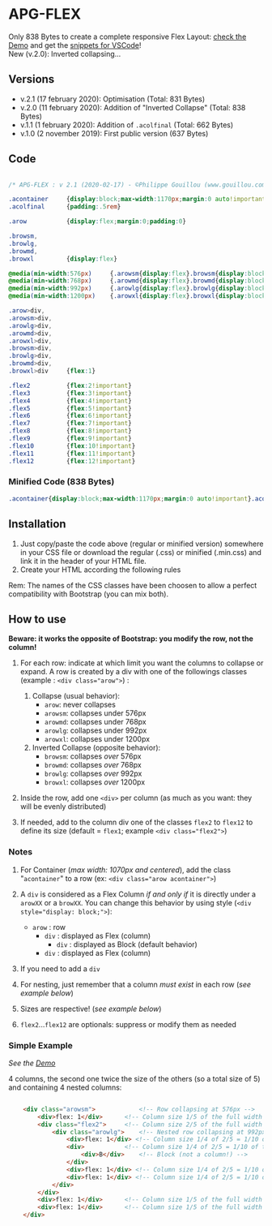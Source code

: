 # APG-FLEX 

Only 838 Bytes to create a complete responsive Flex Layout: [check the Demo](http://gouillou.com/scripts/apg-flex-demo.html) and get the [snippets for VSCode](http://gouillou.com/scripts/apg-flex-snippets.html)!  
New (v.2.0): Inverted collapsing...

## Versions 

- v.2.1 (17 february 2020): Optimisation (Total: 831 Bytes)  
- v.2.0 (11 february 2020): Addition of "Inverted Collapse" (Total: 838 Bytes)  
- v.1.1 (1 february 2020): Addition of `.acolfinal` (Total: 662 Bytes)  
- v.1.0 (2 november 2019): First public version (637 Bytes) 

## Code 

```css 

/* APG-FLEX : v 2.1 (2020-02-17) - ©Philippe Gouillou (www.gouillou.com) - LGPL 3 */

.acontainer		{display:block;max-width:1170px;margin:0 auto!important}
.acolfinal		{padding:.5rem}

.arow 			{display:flex;margin:0;padding:0}

.browsm,
.browlg,
.browmd,
.browxl 		{display:flex}

@media(min-width:576px) 	{.arowsm{display:flex}.browsm{display:block}}
@media(min-width:768px) 	{.arowmd{display:flex}.browmd{display:block}}
@media(min-width:992px) 	{.arowlg{display:flex}.browlg{display:block}}
@media(min-width:1200px)	{.arowxl{display:flex}.browxl{display:block}}

.arow>div,
.arowsm>div,
.arowlg>div,
.arowmd>div,
.arowxl>div,
.browsm>div,
.browlg>div,
.browmd>div,
.browxl>div	    {flex:1}

.flex2 			{flex:2!important}
.flex3 			{flex:3!important}
.flex4 			{flex:4!important}
.flex5 			{flex:5!important}
.flex6 			{flex:6!important}
.flex7 			{flex:7!important}
.flex8 			{flex:8!important}
.flex9 			{flex:9!important}
.flex10 		{flex:10!important}
.flex11 		{flex:11!important}
.flex12 		{flex:12!important}

``` 

### Minified Code (838 Bytes) 

```css  
.acontainer{display:block;max-width:1170px;margin:0 auto!important}.acolfinal{padding:.5rem}.arow{display:flex;margin:0;padding:0}.browlg,.browmd,.browsm,.browxl{display:flex}@media(min-width:576px){.arowsm{display:flex}.browsm{display:block}}@media(min-width:768px){.arowmd{display:flex}.browmd{display:block}}@media(min-width:992px){.arowlg{display:flex}.browlg{display:block}}@media(min-width:1200px){.arowxl{display:flex}.browxl{display:block}}.arow>div,.arowlg>div,.arowmd>div,.arowsm>div,.arowxl>div,.browlg>div,.browmd>div,.browsm>div,.browxl>div{flex:1}.flex2{flex:2!important}.flex3{flex:3!important}.flex4{flex:4!important}.flex5{flex:5!important}.flex6{flex:6!important}.flex7{flex:7!important}.flex8{flex:8!important}.flex9{flex:9!important}.flex10{flex:10!important}.flex11{flex:11!important}.flex12{flex:12!important}
``` 

## Installation 

1. Just copy/paste the code above (regular or minified version) somewhere in your CSS file or download the regular (.css) or minified (.min.css) and link it in the header of your HTML file.  
2. Create your HTML according the following rules 

Rem: The names of the CSS classes have been choosen to allow a perfect compatibility with Bootstrap (you can mix both). 

## How to use 

**Beware: it works the opposite of Bootstrap: you modify the row, not the column!** 

1. For each row: indicate at which limit you want the columns to collapse or expand. A row is created by a div with one of the followings classes (example : `<div class="arow">`) : 
	1. Collapse (usual behavior): 
		- `arow`: never collapses  
		- `arowsm`: collapses under 576px  
		- `arowmd`: collapses under 768px  
		- `arowlg`: collapses under 992px  
		- `arowxl`: collapses under 1200px  
	2. Inverted Collapse (opposite behavior): 
		- `browsm`: collapses *over* 576px  
		- `browmd`: collapses *over* 768px  
		- `browlg`: collapses *over* 992px  
		- `browxl`: collapses *over* 1200px  
  
2. Inside the row, add one `<div>` per column (as much as you want: they will be evenly distributed) 

3. If needed, add to the column div one of the classes `flex2` to `flex12` to define its size (default = `flex1`; example `<div class="flex2">`) 

### Notes 

1. For Container (*max width: 1070px and centered*), add the class "`acontainer`" to a row (ex: `<div class="arow acontainer">`) 

2. A `div` is considered as a Flex Column *if and only if* it is directly under a `arowXX` or a `browXX`. You can change this behavior by using style (`<div style="display: block;">`):  
	- `arow` : row  
		- `div` : displayed as Flex (column)  
			- `div` : displayed as Block (default behavior)  
		- `div` : displayed as Flex (column)  
3. If you need to add a `div` 

4. For nesting, just remember that a column *must exist* in each row (*see example below*) 

5. Sizes are respective! (*see example below*) 

6. `flex2`...`flex12` are optionals: suppress or modify them as needed 

### Simple Example 

*See the [Demo](http://gouillou.com/scripts/apg-flex-demo.html)* 

4 columns, the second one twice the size of the others (so a total size of 5) and containing 4 nested columns: 

```html 

	<div class="arowsm">			<!-- Row collapsing at 576px -->  
		<div>flex: 1</div>		<!-- Column size 1/5 of the full width -->  
		<div class="flex2">		<!-- Column size 2/5 of the full width -->  
			<div class="arowlg">	<!-- Nested row collapsing at 992px-->  
				<div>flex: 1</div> <!-- Column size 1/4 of 2/5 = 1/10 of the full width -->  
				<div>			<!-- Column size 1/4 of 2/5 = 1/10 of the full width -->  
					<div>B</div>	<!-- Block (not a column!) -->  
				</div>  
				<div>flex: 1</div> <!-- Column size 1/4 of 2/5 = 1/10 of the full width -->  
				<div>flex: 1</div> <!-- Column size 1/4 of 2/5 = 1/10 of the full width -->  
			</div>  
		</div>  
		<div>flex: 1</div>		<!-- Column size 1/5 of the full width -->  
		<div>flex: 1</div>		<!-- Column size 1/5 of the full width -->  
	</div>  
```  
